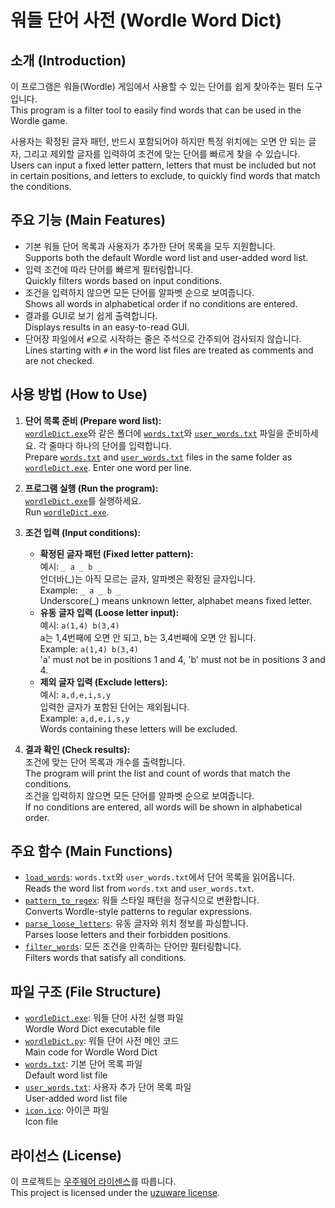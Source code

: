 # 워들 단어 사전 (Wordle Word Dict)

## 소개 (Introduction)

이 프로그램은 워들(Wordle) 게임에서 사용할 수 있는 단어를 쉽게 찾아주는 필터 도구입니다.  
This program is a filter tool to easily find words that can be used in the Wordle game.

사용자는 확정된 글자 패턴, 반드시 포함되어야 하지만 특정 위치에는 오면 안 되는 글자, 그리고 제외할 글자를 입력하여 조건에 맞는 단어를 빠르게 찾을 수 있습니다.  
Users can input a fixed letter pattern, letters that must be included but not in certain positions, and letters to exclude, to quickly find words that match the conditions.

## 주요 기능 (Main Features)

- 기본 워들 단어 목록과 사용자가 추가한 단어 목록을 모두 지원합니다.  
  Supports both the default Wordle word list and user-added word list.
- 입력 조건에 따라 단어를 빠르게 필터링합니다.  
  Quickly filters words based on input conditions.
- 조건을 입력하지 않으면 모든 단어를 알파벳 순으로 보여줍니다.  
  Shows all words in alphabetical order if no conditions are entered.
- 결과를 GUI로 보기 쉽게 출력합니다.  
  Displays results in an easy-to-read GUI.
- 단어장 파일에서 `#`으로 시작하는 줄은 주석으로 간주되어 검사되지 않습니다.  
  Lines starting with `#` in the word list files are treated as comments and are not checked.

## 사용 방법 (How to Use)

1. **단어 목록 준비 (Prepare word list):**  
   [`wordleDict.exe`](wordleDict.exe)와 같은 폴더에 [`words.txt`](words.txt)와 [`user_words.txt`](user_words.txt) 파일을 준비하세요. 각 줄마다 하나의 단어를 입력합니다.  
   Prepare [`words.txt`](words.txt) and [`user_words.txt`](user_words.txt) files in the same folder as [`wordleDict.exe`](wordleDict.exe). Enter one word per line.

2. **프로그램 실행 (Run the program):**  
   [`wordleDict.exe`](wordleDict.exe)를 실행하세요.  
   Run [`wordleDict.exe`](wordleDict.exe).

3. **조건 입력 (Input conditions):**  
   - **확정된 글자 패턴 (Fixed letter pattern):**  
     예시: `_ a _ b _`  
     언더바(\_)는 아직 모르는 글자, 알파벳은 확정된 글자입니다.  
     Example: `_ a _ b _`  
     Underscore(\_) means unknown letter, alphabet means fixed letter.
   - **유동 글자 입력 (Loose letter input):**  
     예시: `a(1,4) b(3,4)`  
     a는 1,4번째에 오면 안 되고, b는 3,4번째에 오면 안 됩니다.  
     Example: `a(1,4) b(3,4)`  
     'a' must not be in positions 1 and 4, 'b' must not be in positions 3 and 4.
   - **제외 글자 입력 (Exclude letters):**  
     예시: `a,d,e,i,s,y`  
     입력한 글자가 포함된 단어는 제외됩니다.  
     Example: `a,d,e,i,s,y`  
     Words containing these letters will be excluded.

4. **결과 확인 (Check results):**  
   조건에 맞는 단어 목록과 개수를 출력합니다.  
   The program will print the list and count of words that match the conditions.  
   조건을 입력하지 않으면 모든 단어를 알파벳 순으로 보여줍니다.  
   If no conditions are entered, all words will be shown in alphabetical order.

## 주요 함수 (Main Functions)

- [`load_words`](wordleDict.py): `words.txt`와 `user_words.txt`에서 단어 목록을 읽어옵니다.  
  Reads the word list from `words.txt` and `user_words.txt`.
- [`pattern_to_regex`](wordleDict.py): 워들 스타일 패턴을 정규식으로 변환합니다.  
  Converts Wordle-style patterns to regular expressions.
- [`parse_loose_letters`](wordleDict.py): 유동 글자와 위치 정보를 파싱합니다.  
  Parses loose letters and their forbidden positions.
- [`filter_words`](wordleDict.py): 모든 조건을 만족하는 단어만 필터링합니다.  
  Filters words that satisfy all conditions.

## 파일 구조 (File Structure)

- [`wordleDict.exe`](wordleDict.exe): 워들 단어 사전 실행 파일  
  Wordle Word Dict executable file
- [`wordleDict.py`](wordleDict.py): 워들 단어 사전 메인 코드  
  Main code for Wordle Word Dict
- [`words.txt`](words.txt): 기본 단어 목록 파일  
  Default word list file
- [`user_words.txt`](user_words.txt): 사용자 추가 단어 목록 파일  
  User-added word list file
- [`icon.ico`](icon.ico): 아이콘 파일  
  Icon file

## 라이선스 (License)

이 프로젝트는 [우주웨어 라이센스](https://velog.io/@uzulee/series/License-Notice)를 따릅니다.  
This project is licensed under the [uzuware license](https://velog.io/@uzulee/series/License-Notice).
